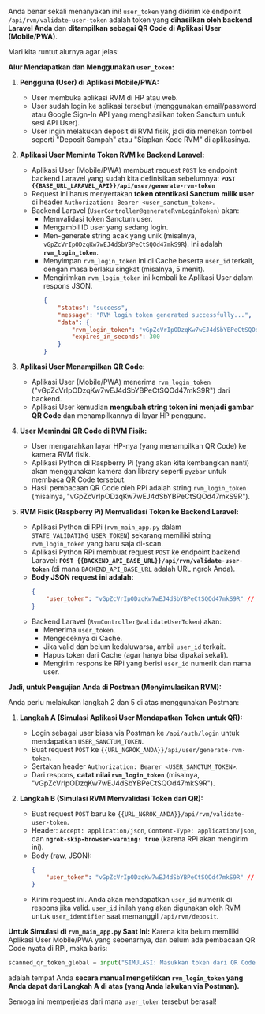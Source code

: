 Anda benar sekali menanyakan ini! `user_token` yang dikirim ke endpoint `/api/rvm/validate-user-token` adalah token yang **dihasilkan oleh backend Laravel Anda** dan **ditampilkan sebagai QR Code di Aplikasi User (Mobile/PWA)**.

Mari kita runtut alurnya agar jelas:

**Alur Mendapatkan dan Menggunakan `user_token`:**

1.  **Pengguna (User) di Aplikasi Mobile/PWA:**
    *   User membuka aplikasi RVM di HP atau web.
    *   User sudah login ke aplikasi tersebut (menggunakan email/password atau Google Sign-In API yang menghasilkan token Sanctum untuk sesi API User).
    *   User ingin melakukan deposit di RVM fisik, jadi dia menekan tombol seperti "Deposit Sampah" atau "Siapkan Kode RVM" di aplikasinya.

2.  **Aplikasi User Meminta Token RVM ke Backend Laravel:**
    *   Aplikasi User (Mobile/PWA) membuat request `POST` ke endpoint backend Laravel yang sudah kita definisikan sebelumnya:
        **`POST {{BASE_URL_LARAVEL_API}}/api/user/generate-rvm-token`**
    *   Request ini harus menyertakan **token otentikasi Sanctum milik user** di header `Authorization: Bearer <user_sanctum_token>`.
    *   Backend Laravel (`UserController@generateRvmLoginToken`) akan:
        *   Memvalidasi token Sanctum user.
        *   Mengambil ID user yang sedang login.
        *   Men-generate string acak yang unik (misalnya, `vGpZcVrIpODzqKw7wEJ4dSbYBPeCtSQOd47mkS9R`). Ini adalah **`rvm_login_token`**.
        *   Menyimpan `rvm_login_token` ini di Cache beserta `user_id` terkait, dengan masa berlaku singkat (misalnya, 5 menit).
        *   Mengirimkan `rvm_login_token` ini kembali ke Aplikasi User dalam respons JSON.
            ```json
            {
                "status": "success",
                "message": "RVM login token generated successfully...",
                "data": {
                    "rvm_login_token": "vGpZcVrIpODzqKw7wEJ4dSbYBPeCtSQOd47mkS9R", // <--- INI DIA
                    "expires_in_seconds": 300
                }
            }
            ```

3.  **Aplikasi User Menampilkan QR Code:**
    *   Aplikasi User (Mobile/PWA) menerima `rvm_login_token` ("vGpZcVrIpODzqKw7wEJ4dSbYBPeCtSQOd47mkS9R") dari backend.
    *   Aplikasi User kemudian **mengubah string token ini menjadi gambar QR Code** dan menampilkannya di layar HP pengguna.

4.  **User Memindai QR Code di RVM Fisik:**
    *   User mengarahkan layar HP-nya (yang menampilkan QR Code) ke kamera RVM fisik.
    *   Aplikasi Python di Raspberry Pi (yang akan kita kembangkan nanti) akan menggunakan kamera dan library seperti `pyzbar` untuk membaca QR Code tersebut.
    *   Hasil pembacaan QR Code oleh RPi adalah string `rvm_login_token` (misalnya, "vGpZcVrIpODzqKw7wEJ4dSbYBPeCtSQOd47mkS9R").

5.  **RVM Fisik (Raspberry Pi) Memvalidasi Token ke Backend Laravel:**
    *   Aplikasi Python di RPi (`rvm_main_app.py` dalam `STATE_VALIDATING_USER_TOKEN`) sekarang memiliki string `rvm_login_token` yang baru saja di-scan.
    *   Aplikasi Python RPi membuat request `POST` ke endpoint backend Laravel:
        **`POST {{BACKEND_API_BASE_URL}}/api/rvm/validate-user-token`**
        (di mana `BACKEND_API_BASE_URL` adalah URL ngrok Anda).
    *   **Body JSON request ini adalah:**
        ```json
        { 
            "user_token": "vGpZcVrIpODzqKw7wEJ4dSbYBPeCtSQOd47mkS9R" // Token hasil scan QR
        }
        ```
    *   Backend Laravel (`RvmController@validateUserToken`) akan:
        *   Menerima `user_token`.
        *   Mengeceknya di Cache.
        *   Jika valid dan belum kedaluwarsa, ambil `user_id` terkait.
        *   Hapus token dari Cache (agar hanya bisa dipakai sekali).
        *   Mengirim respons ke RPi yang berisi `user_id` numerik dan nama user.

**Jadi, untuk Pengujian Anda di Postman (Menyimulasikan RVM):**

Anda perlu melakukan langkah 2 dan 5 di atas menggunakan Postman:

1.  **Langkah A (Simulasi Aplikasi User Mendapatkan Token untuk QR):**
    *   Login sebagai user biasa via Postman ke `/api/auth/login` untuk mendapatkan `USER_SANCTUM_TOKEN`.
    *   Buat request `POST` ke `{{URL_NGROK_ANDA}}/api/user/generate-rvm-token`.
    *   Sertakan header `Authorization: Bearer <USER_SANCTUM_TOKEN>`.
    *   Dari respons, **catat nilai `rvm_login_token`** (misalnya, "vGpZcVrIpODzqKw7wEJ4dSbYBPeCtSQOd47mkS9R").

2.  **Langkah B (Simulasi RVM Memvalidasi Token dari QR):**
    *   Buat request `POST` baru ke `{{URL_NGROK_ANDA}}/api/rvm/validate-user-token`.
    *   Header: `Accept: application/json`, `Content-Type: application/json`, dan **`ngrok-skip-browser-warning: true`** (karena RPi akan mengirim ini).
    *   Body (raw, JSON):
        ```json
        { 
            "user_token": "vGpZcVrIpODzqKw7wEJ4dSbYBPeCtSQOd47mkS9R" // Token dari Langkah A
        }
        ```
    *   Kirim request ini. Anda akan mendapatkan `user_id` numerik di respons jika valid. `user_id` inilah yang akan digunakan oleh RVM untuk `user_identifier` saat memanggil `/api/rvm/deposit`.

**Untuk Simulasi di `rvm_main_app.py` Saat Ini:**
Karena kita belum memiliki Aplikasi User Mobile/PWA yang sebenarnya, dan belum ada pembacaan QR Code nyata di RPi, maka baris:
```python
scanned_qr_token_global = input("SIMULASI: Masukkan token dari QR Code: ").strip()
```
adalah tempat Anda **secara manual mengetikkan `rvm_login_token` yang Anda dapat dari Langkah A di atas (yang Anda lakukan via Postman).**

Semoga ini memperjelas dari mana `user_token` tersebut berasal!